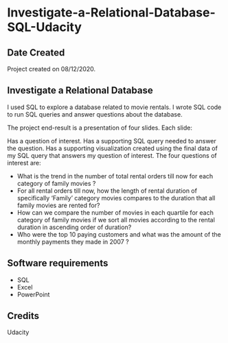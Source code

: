 # Investigate-a-Relational-Database-SQL-Udacity

## Date Created
Project created on 08/12/2020.

## Investigate a Relational Database
I used SQL to explore a database related to movie rentals. I wrote SQL code to run SQL queries and answer questions about the database.

The project end-result is a presentation of four slides. Each slide:

Has a question of interest.
Has a supporting SQL query needed to answer the question.
Has a supporting visualization created using the final data of my SQL query that answers my question of interest.
The four questions of interest are:

* What is the trend in the number of total rental orders till now for each category of family movies ? 
* For all rental orders till now, how the length of rental duration of specifically ‘Family’ category movies compares to the duration that all family movies are rented for?
* How can we compare the number of movies in each quartile for each category of family movies if we sort all movies according to the rental duration in ascending order of duration?
* Who were the top 10 paying customers and what was the amount of the monthly payments they made in 2007 ?
  
## Software requirements
* SQL
* Excel 
* PowerPoint

## Credits
Udacity 

